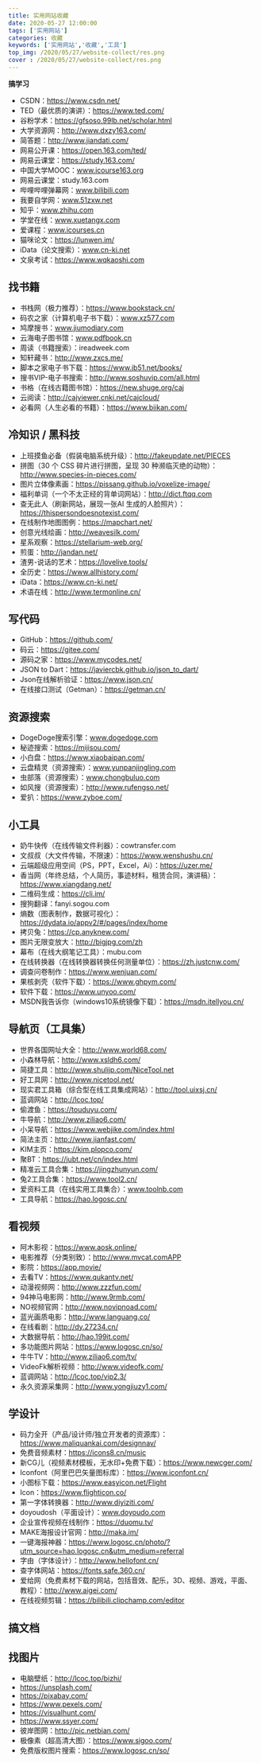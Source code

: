 ```yaml
---
title: 实用网站收藏
date: 2020-05-27 12:00:00
tags: ['实用网站']
categories: 收藏
keywords: ['实用网站','收藏','工具']
top_img: /2020/05/27/website-collect/res.png
cover : /2020/05/27/website-collect/res.png
---
```

**搞学习**

- CSDN：https://www.csdn.net/
- TED（最优质的演讲）：https://www.ted.com/
- 谷粉学术：https://gfsoso.99lb.net/scholar.html
- 大学资源网：http://www.dxzy163.com/
- 简答题：http://www.jiandati.com/
- 网易公开课：https://open.163.com/ted/
- 网易云课堂：https://study.163.com/
- 中国大学MOOC：www.icourse163.org
- 网易云课堂：study.163.com
- 哔哩哔哩弹幕网：www.bilibili.com
- 我要自学网：www.51zxw.net
- 知乎：www.zhihu.com
- 学堂在线：www.xuetangx.com
- 爱课程：www.icourses.cn
- 猫咪论文：https://lunwen.im/
- iData（论文搜索）：www.cn-ki.net
- 文泉考试：https://www.wqkaoshi.com



## **找书籍**

- 书栈网（极力推荐）：https://www.bookstack.cn/
- 码农之家（计算机电子书下载）：www.xz577.com
- 鸠摩搜书：www.jiumodiary.com
- 云海电子图书馆：www.pdfbook.cn
- 周读（书籍搜索）：ireadweek.com
- 知轩藏书：http://www.zxcs.me/
- 脚本之家电子书下载：https://www.jb51.net/books/
- 搜书VIP-电子书搜索：http://www.soshuvip.com/all.html
- 书格（在线古籍图书馆）：https://new.shuge.org/caj
- 云阅读：http://cajviewer.cnki.net/cajcloud/
- 必看网（人生必看的书籍）：https://www.biikan.com/



## **冷知识 / 黑科技**


- 上班摸鱼必备（假装电脑系统升级）：http://fakeupdate.net/PIECES 
- 拼图（30 个 CSS 碎片进行拼图，呈现 30 种濒临灭绝的动物）：http://www.species-in-pieces.com/
- 图片立体像素画：https://pissang.github.io/voxelize-image/
- 福利单词（一个不太正经的背单词网站）：http://dict.ftqq.com
- 查无此人（刷新网站，展现一张AI 生成的人脸照片）：https://thispersondoesnotexist.com/
- 在线制作地图图例：https://mapchart.net/
- 创意光线绘画：http://weavesilk.com/
- 星系观察：https://stellarium-web.org/
- 煎蛋：http://jandan.net/
- 渣男-说话的艺术：https://lovelive.tools/
- 全历史：https://www.allhistory.com/
- iData：https://www.cn-ki.net/
- 术语在线：http://www.termonline.cn/



## **写代码**


- GitHub：https://github.com/
- 码云：https://gitee.com/
- 源码之家：https://www.mycodes.net/
- JSON to Dart：https://javiercbk.github.io/json_to_dart/
- Json在线解析验证：https://www.json.cn/
- 在线接口测试（Getman）：https://getman.cn/


## **资源搜索**



- DogeDoge搜索引擎：www.dogedoge.com
- 秘迹搜索：https://mijisou.com/
- 小白盘：https://www.xiaobaipan.com/
- 云盘精灵（资源搜索）：www.yunpanjingling.com
- 虫部落（资源搜索）：www.chongbuluo.com
- 如风搜（资源搜索）：http://www.rufengso.net/
- 爱扒：https://www.zyboe.com/


## **小工具**

- 奶牛快传（在线传输文件利器）：cowtransfer.com
- 文叔叔（大文件传输，不限速）：https://www.wenshushu.cn/
- 云端超级应用空间（PS，PPT，Excel，Ai）：https://uzer.me/
- 香当网（年终总结，个人简历，事迹材料，租赁合同，演讲稿）：https://www.xiangdang.net/
- 二维码生成：https://cli.im/
- 搜狗翻译：fanyi.sogou.com
- 熵数（图表制作，数据可视化）：https://dydata.io/appv2/#/pages/index/home
- 拷贝兔：https://cp.anyknew.com/
- 图片无限变放大：http://bigjpg.com/zh
- 幕布（在线大纲笔记工具）：mubu.com
- 在线转换器（在线转换器转换任何测量单位）：https://zh.justcnw.com/
- 调查问卷制作：https://www.wenjuan.com/
- 果核剥壳（软件下载）：https://www.ghpym.com/
- 软件下载：https://www.unyoo.com/
- MSDN我告诉你（windows10系统镜像下载）：https://msdn.itellyou.cn/



## **导航页（工具集）**



- 世界各国网址大全：http://www.world68.com/
- 小森林导航：http://www.xsldh6.com/
- 简捷工具：http://www.shulijp.com/NiceTool.net 
- 好工具网：http://www.nicetool.net/
- 现实君工具箱（综合型在线工具集成网站）：http://tool.uixsj.cn/
- 蓝调网站：http://lcoc.top/
- 偷渡鱼：https://touduyu.com/
- 牛导航：http://www.ziliao6.com/
- 小呆导航：https://www.webjike.com/index.html
- 简法主页：http://www.jianfast.com/
- KIM主页：https://kim.plopco.com/
- 聚BT：https://jubt.net/cn/index.html
- 精准云工具合集：https://jingzhunyun.com/
- 兔2工具合集：https://www.tool2.cn/
- 爱资料工具（在线实用工具集合）：www.toolnb.com
- 工具导航：https://hao.logosc.cn/


## **看视频**


- 阿木影视：https://www.aosk.online/
- 电影推荐（分类别致）：http://www.mvcat.comAPP
- 影院：https://app.movie/
- 去看TV：https://www.qukantv.net/
- 动漫视频网：http://www.zzzfun.com/
- 94神马电影网：http://www.9rmb.com/
- NO视频官网：http://www.novipnoad.com/
- 蓝光画质电影：http://www.languang.co/
- 在线看剧：http://dy.27234.cn/
- 大数据导航：http://hao.199it.com/
- 多功能图片网站：https://www.logosc.cn/so/
- 牛牛TV：http://www.ziliao6.com/tv/
- VideoFk解析视频：http://www.videofk.com/
- 蓝调网站：http://lcoc.top/vip2.3/
- 永久资源采集网：http://www.yongjiuzy1.com/



## **学设计**

- 码力全开（产品/设计师/独立开发者的资源库）：https://www.maliquankai.com/designnav/
- 免费音频素材：https://icons8.cn/music
- 新CG儿（视频素材模板，无水印+免费下载）：https://www.newcger.com/
- Iconfont（阿里巴巴矢量图标库）：https://www.iconfont.cn/
- 小图标下载：https://www.easyicon.net/Flight
 - Icon：https://www.flighticon.co/
 - 第一字体转换器：http://www.diyiziti.com/
 - doyoudosh（平面设计）：www.doyoudo.com
 - 企业宣传视频在线制作：https://duomu.tv/
 - MAKE海报设计官网：http://maka.im/
 - 一键海报神器：https://www.logosc.cn/photo/?utm_source=hao.logosc.cn&utm_medium=referral
 - 字由（字体设计）：http://www.hellofont.cn/
 - 查字体网站：https://fonts.safe.360.cn/
 - 爱给网（免费素材下载的网站，包括音效、配乐，3D、视频、游戏，平面、教程）：http://www.aigei.com/
 - 在线视频剪辑：https://bilibili.clipchamp.com/editor


## **搞文档**




## **找图片**

- 电脑壁纸：http://lcoc.top/bizhi/
- https://unsplash.com/
- https://pixabay.com/
- https://www.pexels.com/
- https://visualhunt.com/
- https://www.ssyer.com/
- 彼岸图网：http://pic.netbian.com/
- 极像素（超高清大图）：https://www.sigoo.com/
- 免费版权图片搜索：https://www.logosc.cn/so/
